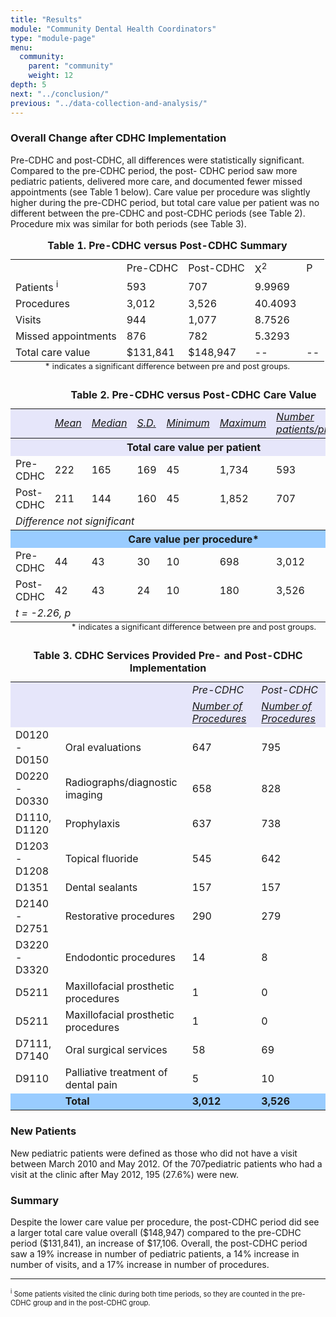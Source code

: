 ```yaml
---
title: "Results"
module: "Community Dental Health Coordinators"
type: "module-page"
menu:
  community:
    parent: "community"
    weight: 12
depth: 5
next: "../conclusion/"
previous: "../data-collection-and-analysis/"
---
```

<div class="pageblock"><h3>Overall Change after CDHC Implementation </h3><p>Pre-CDHC and post-CDHC, all differences were statistically significant. Compared to the pre-CDHC period, the post-
CDHC period saw more pediatric patients, delivered more care, and documented fewer missed appointments (see Table 1 below). Care value per procedure was slightly higher during the pre-CDHC period, but total care value per patient was no different between the pre-CDHC and post-CDHC periods (see Table 2). Procedure mix was similar for both periods (see Table 3).</p>
</div><div class="pageblock"><table class="cdhc">
<caption><b>Table 1. Pre-CDHC versus Post-CDHC Summary</b></caption>
<tr>
<td class="st"></td>
<td class="st">Pre-CDHC</td>
<td class="st">Post-CDHC</td>
<td class="st">X<sup>2</sup></td>
<td class="st">P</td>
</tr>
<tr>
<td class="none">Patients <sup>i</sup></td>
<td>593</td>
<td>707</td>
<td>9.9969</td>
<td>
</td></tr>
<tr>
<td class="none">Procedures</td>
<td>3,012</td>
<td>3,526</td>
<td>40.4093</td>
<td>
</td></tr>
<tr>
<td class="none">Visits</td>
<td>944</td>
<td>1,077</td>
<td>8.7526</td>
<td>
</td></tr>
<tr>
<td class="none">Missed appointments</td>
<td>876</td>
<td>782</td>
<td>5.3293</td>
<td>
</td></tr>
<tr>
<td class="none">Total care value</td>
<td>$131,841</td>
<td> $148,947</td>
<td>--</td>
<td>--</td>
</tr>
<caption align="bottom"><p1>* indicates a significant difference between pre and post groups.</p1></caption>
</table>
</div><div class="pageblock"><table class="care">
<caption><b>Table 2. Pre-CDHC versus Post-CDHC Care Value</b></caption>
<tr bgcolor="#E6E6FA">
<td></td>
<td><i><u>Mean</u></i></td>
<td><i><u>Median</u></i></td>
<td><i><u>S.D.</u></i></td>
<td><i><u>Minimum</u></i></td>
<td><i><u>Maximum</u></i></td>
<td><i><u>Number patients/procedures</u></i></td>
</tr>
<tr bgcolor="#E6E6FA">
<th colspan="7">Total care value per patient</th>
</tr>
<tr>
<td>Pre-CDHC</td>
<td>222</td>
<td>165</td>
<td>169</td>
<td>45</td>
<td>1,734</td>
<td>593</td>
</tr>
<tr>
<td>Post-CDHC</td>
<td>211</td>
<td>144</td>
<td>160</td>
<td>45</td>
<td>1,852</td>
<td>707</td>
</tr>
<tr>
<td colspan="7"><i>Difference not significant</i></td>
</tr>
<tr bgcolor="#99CCFF">
<th colspan="7">Care value per procedure*</th>
</tr>
<tr>
<td>Pre-CDHC</td>
<td>44</td>
<td>43</td>
<td>30</td>
<td>10</td>
<td>698</td>
<td>3,012</td>
</tr>
<tr>
<td>Post-CDHC</td>
<td>42</td>
<td>43</td>
<td>24</td>
<td>10</td>
<td>180</td>
<td>3,526</td>
</tr>
<tr>
<td colspan="7"><i>t = -2.26, p </i></td>
</tr>
<caption align="bottom"><p1>* indicates a significant difference between pre and post groups.</p1></caption>
</table>
</div><div class="pageblock"><table class="care">
<caption><b>Table 3. CDHC Services Provided Pre- and Post-CDHC Implementation</b></caption>
<tr bgcolor="#E6E6FA">
<td colspan="2"></td>
<td><i>Pre-CDHC</i></td>
<td><i>Post-CDHC</i></td>
</tr>
<tr bgcolor="#E6E6FA">
<td colspan="2"></td>
<td><i><u>Number of Procedures</u></i></td>
<td><i><u>Number of Procedures</u></i></td>
</tr>
<tr>
<td>D0120 - D0150</td>
<td>Oral evaluations</td>
<td>647</td>
<td>795</td>
</tr>
<tr>
<td>D0220 - D0330</td>
<td>Radiographs/diagnostic imaging</td>
<td>658</td>
<td>828</td>
</tr>
<tr>
<td>D1110, D1120</td>
<td>Prophylaxis</td>
<td>637</td>
<td>738</td>
</tr>
<tr>
<td>D1203 - D1208</td>
<td>Topical fluoride</td>
<td>545</td>
<td>642</td>
</tr>
<tr>
<td>D1351</td>
<td>Dental sealants</td>
<td>157</td>
<td>157</td>
</tr>
<tr>
<td>D2140 - D2751</td>
<td>Restorative procedures</td>
<td>290</td>
<td>279</td>
</tr>
<tr>
<td>D3220 - D3320</td>
<td>Endodontic procedures</td>
<td>14</td>
<td>8</td>
</tr>
<tr>
<td>D5211</td>
<td>Maxillofacial prosthetic procedures </td>
<td>1</td>
<td>0</td>
</tr>
<tr>
<td>D5211</td>
<td>Maxillofacial prosthetic procedures</td>
<td>1</td>
<td>0</td>
</tr>
<tr>
<td>D7111, D7140</td>
<td>Oral surgical services</td>
<td>58</td>
<td>69</td>
</tr>
<tr>
<td>D9110</td>
<td>Palliative treatment of dental pain</td>
<td>5</td>
<td>10</td>
</tr>
<tr bgcolor="#99CCFF">
<td></td>
<td><b>Total</b></td>
<td><b>3,012</b></td>
<td><b>3,526</b></td>
</tr>
</table>
</div><div class="pageblock"><h3>New Patients </h3><p>New pediatric patients were defined as those who did not have a visit between March 2010 and May 2012. Of the 707pediatric patients who had a visit at the clinic after May 2012, 195 (27.6%) were new.</p>
</div><div class="pageblock"><h3>Summary</h3><p>Despite the lower care value per procedure, the post-CDHC period did see a larger total care value overall ($148,947) compared to the pre-CDHC period ($131,841), an increase of $17,106. Overall, the post-CDHC period saw a 19% increase in number of pediatric patients, a 14% increase in number of visits, and a 17% increase in number of procedures.</p>
</div><div class="pageblock"><hr/>
<style>
p1 {
    font-size: 80%;
}
</style>
<p><p1><sup>i</sup> Some patients visited the clinic during both time periods, so they are counted in the pre-CDHC group and in the post-CDHC group.</p1></p>
</div>